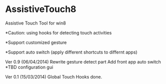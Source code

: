 AssistiveTouch8
===============

Assistive Touch Tool for win8

*Caution: using hooks for detecting touch activities

*Support customized gesture

*Support auto switch (apply different shortcuts to differnt apps)

Ver 0.9 (06/04/2014)
Rewrite gesture detect part
Add front app auto switch 
*TBD configuration gui

Ver 0.1 (15/03/2014)
Global Touch Hooks done.